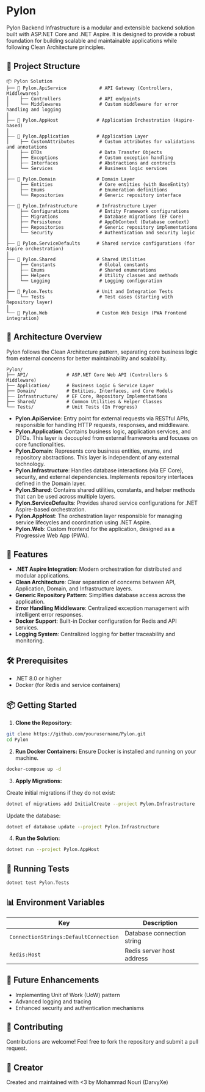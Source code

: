 # Pylon

Pylon Backend Infrastructure is a modular and extensible backend solution built with ASP.NET Core and .NET Aspire. It is designed to provide a robust foundation for building scalable and maintainable applications while following Clean Architecture principles.

## 📂 Project Structure

```
📦 Pylon Solution
├── 📁 Pylon.ApiService            # API Gateway (Controllers, Middlewares)
│    ├── Controllers              # API endpoints
│    └── Middlewares              # Custom middleware for error handling and logging
│
├── 📁 Pylon.AppHost              # Application Orchestration (Aspire-based)
│
├── 📁 Pylon.Application          # Application Layer
│    ├── CustomAttributes         # Custom attributes for validations and annotations
│    ├── DTOs                     # Data Transfer Objects
│    ├── Exceptions               # Custom exception handling
│    ├── Interfaces               # Abstractions and contracts
│    └── Services                 # Business logic services
│
├── 📁 Pylon.Domain               # Domain Layer
│    ├── Entities                 # Core entities (with BaseEntity)
│    ├── Enums                    # Enumeration definitions
│    └── Repositories             # Generic repository interface
│
├── 📁 Pylon.Infrastructure       # Infrastructure Layer
│    ├── Configurations           # Entity Framework configurations
│    ├── Migrations               # Database migrations (EF Core)
│    ├── Persistence              # AppDbContext (Database context)
│    ├── Repositories             # Generic repository implementations
│    └── Security                 # Authentication and security logic
│
├── 📁 Pylon.ServiceDefaults      # Shared service configurations (for Aspire orchestration)
│
├── 📁 Pylon.Shared               # Shared Utilities
│    ├── Constants                # Global constants
│    ├── Enums                    # Shared enumerations
│    ├── Helpers                  # Utility classes and methods
│    └── Logging                  # Logging configuration
│
├── 📁 Pylon.Tests                # Unit and Integration Tests
│    └── Tests                    # Test cases (starting with Repository layer)
│
└── 📁 Pylon.Web                  # Custom Web Design (PWA Frontend integration)
```

## 📐 Architecture Overview

Pylon follows the Clean Architecture pattern, separating core business logic from external concerns for better maintainability and scalability.

```
Pylon/
├── API/              # ASP.NET Core Web API (Controllers & Middleware)
├── Application/      # Business Logic & Service Layer
├── Domain/           # Entities, Interfaces, and Core Models
├── Infrastructure/   # EF Core, Repository Implementations
├── Shared/           # Common Utilities & Helper Classes
└── Tests/            # Unit Tests (In Progress)
```

- **Pylon.ApiService**: Entry point for external requests via RESTful APIs, responsible for handling HTTP requests, responses, and middleware.
- **Pylon.Application**: Contains business logic, application services, and DTOs. This layer is decoupled from external frameworks and focuses on core functionalities.
- **Pylon.Domain**: Represents core business entities, enums, and repository abstractions. This layer is independent of any external technology.
- **Pylon.Infrastructure**: Handles database interactions (via EF Core), security, and external dependencies. Implements repository interfaces defined in the Domain layer.
- **Pylon.Shared**: Contains shared utilities, constants, and helper methods that can be used across multiple layers.
- **Pylon.ServiceDefaults**: Provides shared service configurations for .NET Aspire-based orchestration.
- **Pylon.AppHost**: The orchestration layer responsible for managing service lifecycles and coordination using .NET Aspire.
- **Pylon.Web**: Custom frontend for the application, designed as a Progressive Web App (PWA).

## 🚀 Features
- **.NET Aspire Integration**: Modern orchestration for distributed and modular applications.
- **Clean Architecture**: Clear separation of concerns between API, Application, Domain, and Infrastructure layers.
- **Generic Repository Pattern**: Simplifies database access across the application.
- **Error Handling Middleware**: Centralized exception management with intelligent error responses.
- **Docker Support**: Built-in Docker configuration for Redis and API services.
- **Logging System**: Centralized logging for better traceability and monitoring.

## 🛠️ Prerequisites
- .NET 8.0 or higher
- Docker (for Redis and service containers)

## 📦 Getting Started

1. **Clone the Repository:**
```bash
git clone https://github.com/yourusername/Pylon.git
cd Pylon
```

2. **Run Docker Containers:**
Ensure Docker is installed and running on your machine.

```bash
docker-compose up -d
```

3. **Apply Migrations:**

Create initial migrations if they do not exist:
```bash
dotnet ef migrations add InitialCreate --project Pylon.Infrastructure
```

Update the database:
```bash
dotnet ef database update --project Pylon.Infrastructure
```

4. **Run the Solution:**
```bash
dotnet run --project Pylon.AppHost
```

## 🧪 Running Tests
```bash
dotnet test Pylon.Tests
```

## 📊 Environment Variables

| Key              | Description                  |
|------------------|------------------------------|
| `ConnectionStrings:DefaultConnection` | Database connection string |
| `Redis:Host`     | Redis server host address    |

## 📖 Future Enhancements
- Implementing Unit of Work (UoW) pattern
- Advanced logging and tracing
- Enhanced security and authentication mechanisms

## 🤝 Contributing
Contributions are welcome! Feel free to fork the repository and submit a pull request.

## 👤 Creator
Created and maintained with <3 by Mohammad Nouri (DarvyXe)
